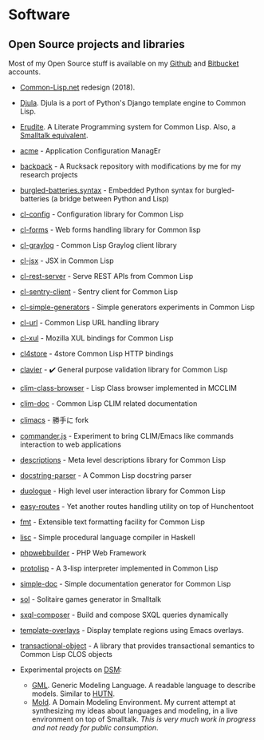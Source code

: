 # Software

## Open Source projects and libraries

Most of my Open Source stuff is available on my [Github](https://github.com/mmontone) and [Bitbucket](https://bitbucket.org/mmontone) accounts.

* [Common-Lisp.net](http://common-lisp.net) redesign (2018).
* [Djula](https://github.com/mmontone/djula). Djula is a port of Python's Django template engine to Common Lisp.
* [Erudite](https://github.com/mmontone/erudite). A Literate Programming system for Common Lisp. Also, a [Smalltalk equivalent](https://bitbucket.org/mmontone/cuis-smalltalk-erudite).
* [acme](http://mmontone.github.io/acme) - Application Configuration ManagEr
* [backpack]() - A Rucksack repository with modifications by me for my research projects
* [burgled-batteries.syntax](https://github.com/mmontone/burgled-batteries.syntax) - Embedded Python syntax for burgled-batteries (a bridge between Python and Lisp)
* [cl-config]() - Configuration library for Common Lisp
* [cl-forms]() - Web forms handling library for Common lisp
* [cl-graylog](https://github.com/mmontone/cl-graylog) - Common Lisp Graylog client library
* [cl-jsx](https://github.com/mmontone/cl-jsx) - JSX in Common Lisp
* [cl-rest-server](http://mmontone.github.io/cl-rest-server) - Serve REST APIs from Common Lisp
* [cl-sentry-client](https://github.com/mmontone/cl-sentry-client) - Sentry client for Common Lisp
* [cl-simple-generators](https://github.com/mmontone/cl-simple-generators) - Simple generators experiments in Common Lisp
* [cl-url]() - Common Lisp URL handling library
* [cl-xul](http://mmontone.github.io/cl-xul) - Mozilla XUL bindings for Common Lisp
* [cl4store](https://github.com/mmontone/cl4store) - 4store Common Lisp HTTP bindings
* [clavier]() - :heavy_check_mark: General purpose validation library for Common Lisp
* [clim-class-browser](https://github.com/mmontone/clim-class-browser) - Lisp Class browser implemented in MCCLIM
* [clim-doc](https://github.com/mmontone/clim-doc) - Common Lisp CLIM related documentation
* [climacs]() - 勝手に fork
* [commander.js](https://github.com/mmontone/commander.js) - Experiment to bring CLIM/Emacs like commands interaction to web applications
* [descriptions](http://mmontone.github.io/descriptions) - Meta level descriptions library for Common Lisp
* [docstring-parser](https://github.com/mmontone/docstring-parser) - A Common Lisp docstring parser
* [duologue]() - High level user interaction library for Common Lisp
* [easy-routes](https://github.com/mmontone/easy-routes) - Yet another routes handling utility on top of Hunchentoot
* [fmt](https://github.com/mmontone/fmt) - Extensible text formatting facility for Common Lisp
* [lisc]() - Simple procedural language compiler in Haskell
* [phpwebbuilder](http://phpwebbuilder.sourceforge.net/) - PHP Web Framework
* [protolisp](https://github.com/mmontone/protolisp) - A 3-lisp interpreter implemented in Common Lisp
* [simple-doc](https://github.com/mmontone/simple-doc) - Simple documentation generator for Common Lisp
* [sol](https://github.com/mmontone/sol) - Solitaire games generator in Smalltalk
* [sxql-composer](https://github.com/mmontone/sxql-composer) - Build and compose SXQL queries dynamically
* [template-overlays]() - Display template regions using Emacs overlays.
* [transactional-object]() - A library that provides transactional semantics to Common Lisp CLOS objects

* Experimental projects on [DSM](https://en.wikipedia.org/wiki/Domain-specific_modeling):
   - [GML](https://bitbucket.org/mmontone/gml). Generic Modeling Language. A readable language to describe models. Similar to [HUTN](https://www.eclipse.org/epsilon/doc/hutn/).
   - [Mold](https://bitbucket.org/mmontone/mold). A Domain Modeling Environment. My current attempt at synthesizing my ideas about languages and modeling, in a live environment on top of Smalltalk. *This is very much work in progress and not ready for public consumption*.
